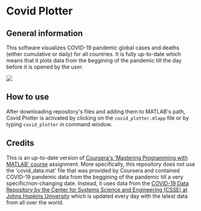 # Covid Plotter

## General information

This software visualizes COVID-19 pandemic global cases and deaths (either cumulative or daily) for all countries. It is fully up-to-date which means that it plots data from the beggining of the pandemic till the day before it is opened by the user.

![](https://github.com/valiapp/Covid-Plotter/blob/main/demo.gif)

## How to use

After downloading repository's files and adding them to MATLAB's path, Covid Plotter is activated by clicking on the `covid_plotter.mlapp` file or by typing `covid_plotter` in command window.

## Credits

This is an up-to-date version of [Coursera's 'Mastering Programming with MATLAB' course](https://www.coursera.org/learn/advanced-matlab-programming) assignment. More specifically, this repository does not use the 'covid_data.mat' file that was provided by Coursera and contained COVID-19 pandemic data from the beggining of the pandemic till a very specific/non-changing date. Instead, it uses data from the [COVID-19 Data Repository by the Center for Systems Science and Engineering (CSSE) at Johns Hopkins University](https://github.com/CSSEGISandData/COVID-19) which is updated every day with the latest data from all over the world.

